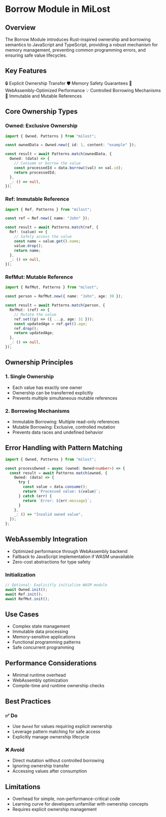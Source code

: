 # Borrow Module in MiLost

## Overview

The Borrow Module introduces Rust-inspired ownership and borrowing semantics to JavaScript and TypeScript, providing a robust mechanism for memory management, preventing common programming errors, and ensuring safe value lifecycles.

## Key Features

🔒 Explicit Ownership Transfer
🛡️ Memory Safety Guarantees
🚀 WebAssembly-Optimized Performance
💡 Controlled Borrowing Mechanisms
🔄 Immutable and Mutable References

## Core Ownership Types

### Owned<T>: Exclusive Ownership

```typescript
import { Owned, Patterns } from "milost";

const ownedData = Owned.new({ id: 1, content: "example" });

const result = await Patterns.match(ownedData, {
  Owned: (data) => {
    // Consume or borrow the value
    const processedId = data.borrow((val) => val.id);
    return processedId;
  },
  _: () => null,
});
```

### Ref<T>: Immutable Reference

```typescript
import { Ref, Patterns } from "milost";

const ref = Ref.new({ name: "John" });

const result = await Patterns.match(ref, {
  Ref: (value) => {
    // Safely access the value
    const name = value.get().name;
    value.drop();
    return name;
  },
  _: () => null,
});
```

### RefMut<T>: Mutable Reference

```typescript
import { RefMut, Patterns } from "milost";

const person = RefMut.new({ name: "John", age: 30 });

const result = await Patterns.match(person, {
  RefMut: (ref) => {
    // Mutate the value
    ref.set((p) => ({ ...p, age: 31 }));
    const updatedAge = ref.get().age;
    ref.drop();
    return updatedAge;
  },
  _: () => null,
});
```

## Ownership Principles

### 1. Single Ownership

- Each value has exactly one owner
- Ownership can be transferred explicitly
- Prevents multiple simultaneous mutable references

### 2. Borrowing Mechanisms

- Immutable Borrowing: Multiple read-only references
- Mutable Borrowing: Exclusive, controlled mutation
- Prevents data races and undefined behavior

## Error Handling with Pattern Matching

```typescript
import { Owned, Patterns } from "milost";

const processOwned = async (owned: Owned<number>) => {
  const result = await Patterns.match(owned, {
    Owned: (data) => {
      try {
        const value = data.consume();
        return `Processed value: ${value}`;
      } catch (err) {
        return `Error: ${err.message}`;
      }
    },
    _: () => "Invalid owned value",
  });
};
```

## WebAssembly Integration

- Optimized performance through WebAssembly backend
- Fallback to JavaScript implementation if WASM unavailable
- Zero-cost abstractions for type safety

### Initialization

```typescript
// Optional: Explicitly initialize WASM module
await Owned.init();
await Ref.init();
await RefMut.init();
```

## Use Cases

- Complex state management
- Immutable data processing
- Memory-sensitive applications
- Functional programming patterns
- Safe concurrent programming

## Performance Considerations

- Minimal runtime overhead
- WebAssembly optimization
- Compile-time and runtime ownership checks

## Best Practices

### ✅ Do

- Use `Owned` for values requiring explicit ownership
- Leverage pattern matching for safe access
- Explicitly manage ownership lifecycle

### ❌ Avoid

- Direct mutation without controlled borrowing
- Ignoring ownership transfer
- Accessing values after consumption

## Limitations

- Overhead for simple, non-performance-critical code
- Learning curve for developers unfamiliar with ownership concepts
- Requires explicit ownership management
